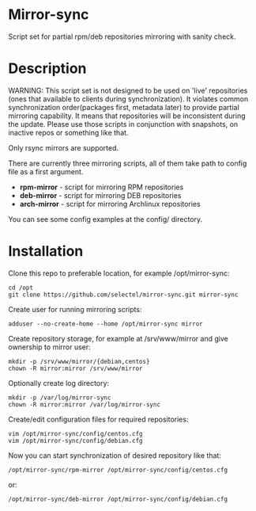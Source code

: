 Mirror-sync
===========

Script set for partial rpm/deb repositories mirroring with sanity check.

# Description

WARNING: This script set is not designed to be used on 'live' repositories
(ones that available to clients during synchronization). It violates
common synchronization order(packages first, metadata later) to provide
partial mirroring capability. It means that repositories will be
inconsistent during the update. Please use those scripts in conjunction
with snapshots, on inactive repos or something like that.

Only rsync mirrors are supported.

There are currently three mirroring scripts, all of them take path to
config file as a first argument.
* **rpm-mirror** - script for mirroring RPM repositories
* **deb-mirror** - script for mirroring DEB repositories
* **arch-mirror** - script for mirroring Archlinux repositories

You can see some config examples at the config/ directory.

# Installation

Clone this repo to preferable location, for example /opt/mirror-sync:
 
    cd /opt
    git clone https://github.com/selectel/mirror-sync.git mirror-sync
 
Create user for running mirroring scripts:

    adduser --no-create-home --home /opt/mirror-sync mirror
    
Create repository storage, for example at /srv/www/mirror and give 
ownership to mirror user:

    mkdir -p /srv/www/mirror/{debian,centos}
    chown -R mirror:mirror /srv/www/mirror
    
Optionally create log directory:
    
    mkdir -p /var/log/mirror-sync
    chown -R mirror:mirror /var/log/mirror-sync
    
Create/edit configuration files for required repositories:

    vim /opt/mirror-sync/config/centos.cfg
    vim /opt/mirror-sync/config/debian.cfg
    
Now you can start synchronization of desired repository like that:

    /opt/mirror-sync/rpm-mirror /opt/mirror-sync/config/centos.cfg
    
or:

    /opt/mirror-sync/deb-mirror /opt/mirror-sync/config/debian.cfg
    
